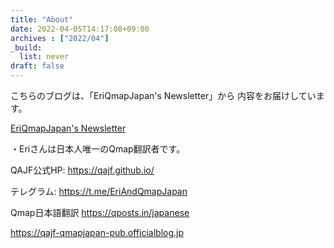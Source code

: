 ```yaml
---
title: "About"
date: 2022-04-05T14:17:08+09:00
archives : ["2022/04"]
_build:
  list: never
draft: false
---
```


こちらのブログは、「EriQmapJapan's Newsletter」から
内容をお届けしています。

[EriQmapJapan's Newsletter](https://eriqmapjapan.substack.com "EriQmapJapan's Newsletter")

・Eriさんは日本人唯一のQmap翻訳者です。


QAJF公式HP: https://qajf.github.io/

テレグラム: https://t.me/EriAndQmapJapan

Qmap日本語翻訳 https://qposts.in/japanese

https://qajf-qmapjapan-pub.officialblog.jp
